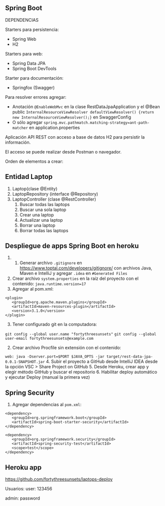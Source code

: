 ## Spring Boot

DEPENDENCIAS

Starters para persistencia:
* Spring Web
* H2

Starters para web:
* Spring Data JPA
* Spring Boot DevTools

Starter para documentación:
* Springfox (Swagger)

Para resolver errores agregar:
* Anotación `@EnableWebMvc` en la clase RestDataJpaApplication
  y el @Bean public `InternalResourceViewResolver defaultViewResolver() {return new InternalResourceViewResolver();}` en SwaggerConfig
* O sólo agregar `spring.mvc.pathmatch.matching-strategy=ant-path-matcher` en application.properties


Aplicación API REST con acceso a base de datos H2 para persistir la información.

El acceso se puede realizar desde Postman o navegador.

Orden de elementos a crear:

## Entidad Laptop
1. Laptop(clase @Entity)
2. LaptopRepository (interface @Repository)
3. LaptopController (clase @RestController)
    1. Buscar todas las laptops
    2. Buscar una sola laptop
    3. Crear una laptop
    4. Actualizar una laptop
    5. Borrar una laptop
    6. Borrar todas las laptops

## Despliegue de apps Spring Boot en heroku

1. 1. Generar archivo `.gitignore` en https://www.toptal.com/developers/gitignore/ con archivos Java, Maven e IntelliJ y agregar `.idea` en `#Generated Files`
2. Crear archivo `system.properties` en la raíz del proyecto con el contenido:
   `java.runtime.version=17`
3. Agregar al pom.xml:
```
<plugin>
   <groupId>org.apache.maven.plugins</groupId>
   <artifactId>maven-resources-plugin</artifactId>
   <version>3.1.0</version>
</plugin>
```
3. Tener configurado git en la computadora:

`git config --global user.name "fortythreesunsets"`
`git config --global user-email fortythreesunsets@example.com`

2. Crear archivo Procfile sin extensión con el contenido:

`web: java -Dserver.port=$PORT $JAVA_OPTS -jar target/rest-data-jpa-0.0.1-SNAPSHOT.jar`
4. Subir el proyecto a GitHub desde IntelliJ IDEA desde la opción VSC > Share Project on GitHub
5. Desde Heroku, crear app y elegir método GitHub y buscar el repositorio
6. Habilitar deploy automático y ejecutar Deploy (manual la primera vez)

## Spring Security
1. Agregar dependencias al `pom.xml`:
```
<dependency>
   <groupId>org.springframework.boot</groupId>
   <artifactId>spring-boot-starter-security</artifactId>
</dependency>

<dependency>
   <groupId>org.springframework.security</groupId>
   <artifactId>spring-security-test</artifactId>
   <scope>test</scope>
</dependency>
```

## Heroku app
https://github.com/fortythreesunsets/laptops-deploy

Usuarios:
user: 123456

admin: password